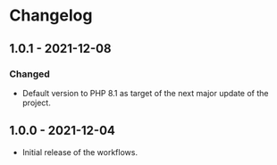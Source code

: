 # Changelog

## 1.0.1 - 2021-12-08

### Changed

- Default version to PHP 8.1 as target of the next major update of the project.

## 1.0.0 - 2021-12-04

- Initial release of the workflows.
